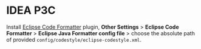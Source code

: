 # IDEA P3C

Install [Eclipse Code Formatter](https://plugins.jetbrains.com/plugin/6546-eclipse-code-formatter) plugin, **Other Settings** > **Eclipse Code Formatter** > **Eclipse Java Formatter config file** > choose the absolute path of provided `config/codestyle/eclipse-codestyle.xml`.
